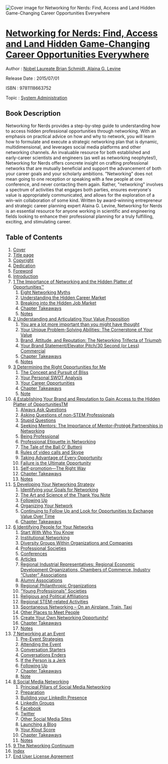 ![Cover image for Networking for Nerds: Find, Access and Land Hidden Game-Changing Career Opportunities Everywhere](https://imgdetail.ebookreading.net/cover/cover/system_admin/EB9781118663752.jpg)

[Networking for Nerds: Find, Access and Land Hidden Game-Changing Career Opportunities Everywhere](https://ebookreading.net/view/book/Networking+for+Nerds%3A+Find%2C+Access+and+Land+Hidden+Game-Changing+Career+Opportunities+Everywhere-EB9781118663752_1.html "Networking for Nerds: Find, Access and Land Hidden Game-Changing Career Opportunities Everywhere")
====================================================================================================================

Author : [Nobel Laureate Brian Schmidt](https://ebookreading.net/search/author/Nobel+Laureate+Brian+Schmidt),[ Alaina G. Levine](https://ebookreading.net/search/author/+Alaina+G.+Levine)

Release Date : 2015/07/01

ISBN : 9781118663752

Topic : [System Administration](https://ebookreading.net/search/category/system-administration)

Book Description
-----------------

Networking for Nerds provides a step-by-step guide to understanding how to access hidden professional opportunities through networking. With an emphasis on practical advice on how and why to network, you will learn how to formulate and execute a strategic networking plan that is dynamic, multidimensional, and leverages social media platforms and other networking channels.
An invaluable resource for both established and early-career scientists and engineers (as well as networking neophytes!), Networking for Nerds offers concrete insight on crafting professional networks that are mutually beneficial and support the advancement of both your career goals and your scholarly ambitions.
"Networking" does not mean going to one reception or speaking with a few people at one conference, and never contacting them again. Rather, "networking" involves a spectrum of activities that engages both parties, ensures everyone's value is appropriately communicated, and allows for the exploration of a win-win collaboration of some kind.
Written by award-winning entrepreneur and strategic career planning expert Alaina G. Levine, Networking for Nerds is an essential resource for anyone working in scientific and engineering fields looking to enhance their professional planning for a truly fulfilling, exciting, and stimulating career.
              
Table of Contents
-----------------

1. [Cover](https://ebookreading.net/view/book/Networking+for+Nerds%3A+Find%2C+Access+and+Land+Hidden+Game-Changing+Career+Opportunities+Everywhere-EB9781118663752_1.html)
1. [Title page](https://ebookreading.net/view/book/Networking+for+Nerds%3A+Find%2C+Access+and+Land+Hidden+Game-Changing+Career+Opportunities+Everywhere-EB9781118663752_3.html)
1. [Copyright](https://ebookreading.net/view/book/Networking+for+Nerds%3A+Find%2C+Access+and+Land+Hidden+Game-Changing+Career+Opportunities+Everywhere-EB9781118663752_4.html)
1. [Dedication](https://ebookreading.net/view/book/Networking+for+Nerds%3A+Find%2C+Access+and+Land+Hidden+Game-Changing+Career+Opportunities+Everywhere-EB9781118663752_5.html)
1. [Foreword](https://ebookreading.net/view/book/Networking+for+Nerds%3A+Find%2C+Access+and+Land+Hidden+Game-Changing+Career+Opportunities+Everywhere-EB9781118663752_7.html)
1. [Introduction](https://ebookreading.net/view/book/Networking+for+Nerds%3A+Find%2C+Access+and+Land+Hidden+Game-Changing+Career+Opportunities+Everywhere-EB9781118663752_8.html)
1. [1 The Importance of Networking and the Hidden Platter of Opportunities™](https://ebookreading.net/view/book/Networking+for+Nerds%3A+Find%2C+Access+and+Land+Hidden+Game-Changing+Career+Opportunities+Everywhere-EB9781118663752_9.html)
    1. [Eight Networking Myths](https://ebookreading.net/view/book/Networking+for+Nerds%3A+Find%2C+Access+and+Land+Hidden+Game-Changing+Career+Opportunities+Everywhere-EB9781118663752_9.html#c01_level1_1)
    1. [Understanding the Hidden Career Market](https://ebookreading.net/view/book/Networking+for+Nerds%3A+Find%2C+Access+and+Land+Hidden+Game-Changing+Career+Opportunities+Everywhere-EB9781118663752_9.html#c01_level1_2)
    1. [Breaking into the Hidden Job Market](https://ebookreading.net/view/book/Networking+for+Nerds%3A+Find%2C+Access+and+Land+Hidden+Game-Changing+Career+Opportunities+Everywhere-EB9781118663752_9.html#c01_level1_3)
    1. [Chapter Takeaways](https://ebookreading.net/view/book/Networking+for+Nerds%3A+Find%2C+Access+and+Land+Hidden+Game-Changing+Career+Opportunities+Everywhere-EB9781118663752_9.html#c01_level1_4)
    1. [Notes](https://ebookreading.net/view/book/Networking+for+Nerds%3A+Find%2C+Access+and+Land+Hidden+Game-Changing+Career+Opportunities+Everywhere-EB9781118663752_9.html#note)
1. [2 Understanding and Articulating Your Value Proposition](https://ebookreading.net/view/book/Networking+for+Nerds%3A+Find%2C+Access+and+Land+Hidden+Game-Changing+Career+Opportunities+Everywhere-EB9781118663752_10.html)
    1. [You are a lot more important than you might have thought](https://ebookreading.net/view/book/Networking+for+Nerds%3A+Find%2C+Access+and+Land+Hidden+Game-Changing+Career+Opportunities+Everywhere-EB9781118663752_10.html#c02_level1_1)
    1. [Your Unique Problem-Solving Abilities: The Cornerstone of Your Value](https://ebookreading.net/view/book/Networking+for+Nerds%3A+Find%2C+Access+and+Land+Hidden+Game-Changing+Career+Opportunities+Everywhere-EB9781118663752_10.html#c02_level1_2)
    1. [Brand, Attitude, and Reputation: The Networking Trifecta of Triumph](https://ebookreading.net/view/book/Networking+for+Nerds%3A+Find%2C+Access+and+Land+Hidden+Game-Changing+Career+Opportunities+Everywhere-EB9781118663752_10.html#c02_level1_3)
    1. [Your Brand Statement/Elevator Pitch/30 Second (or Less) Commercial](https://ebookreading.net/view/book/Networking+for+Nerds%3A+Find%2C+Access+and+Land+Hidden+Game-Changing+Career+Opportunities+Everywhere-EB9781118663752_10.html#c02_level1_4)
    1. [Chapter Takeaways](https://ebookreading.net/view/book/Networking+for+Nerds%3A+Find%2C+Access+and+Land+Hidden+Game-Changing+Career+Opportunities+Everywhere-EB9781118663752_10.html#c02_level1_5)
    1. [Notes](https://ebookreading.net/view/book/Networking+for+Nerds%3A+Find%2C+Access+and+Land+Hidden+Game-Changing+Career+Opportunities+Everywhere-EB9781118663752_10.html#note)
1. [3 Determining the Right Opportunities for Me](https://ebookreading.net/view/book/Networking+for+Nerds%3A+Find%2C+Access+and+Land+Hidden+Game-Changing+Career+Opportunities+Everywhere-EB9781118663752_11.html)
    1. [The Concept and Pursuit of Bliss](https://ebookreading.net/view/book/Networking+for+Nerds%3A+Find%2C+Access+and+Land+Hidden+Game-Changing+Career+Opportunities+Everywhere-EB9781118663752_11.html#c03_level1_1)
    1. [Your Personal SWOT Analysis](https://ebookreading.net/view/book/Networking+for+Nerds%3A+Find%2C+Access+and+Land+Hidden+Game-Changing+Career+Opportunities+Everywhere-EB9781118663752_11.html#c03_level1_2)
    1. [Your Career Opportunities](https://ebookreading.net/view/book/Networking+for+Nerds%3A+Find%2C+Access+and+Land+Hidden+Game-Changing+Career+Opportunities+Everywhere-EB9781118663752_11.html#c03_level1_3)
    1. [Chapter Takeaways](https://ebookreading.net/view/book/Networking+for+Nerds%3A+Find%2C+Access+and+Land+Hidden+Game-Changing+Career+Opportunities+Everywhere-EB9781118663752_11.html#c03_level1_4)
    1. [Note](https://ebookreading.net/view/book/Networking+for+Nerds%3A+Find%2C+Access+and+Land+Hidden+Game-Changing+Career+Opportunities+Everywhere-EB9781118663752_11.html#note)
1. [4 Establishing Your Brand and Reputation to Gain Access to the Hidden Platter of OpportunitiesTM](https://ebookreading.net/view/book/Networking+for+Nerds%3A+Find%2C+Access+and+Land+Hidden+Game-Changing+Career+Opportunities+Everywhere-EB9781118663752_12.html)
    1. [Always Ask Questions](https://ebookreading.net/view/book/Networking+for+Nerds%3A+Find%2C+Access+and+Land+Hidden+Game-Changing+Career+Opportunities+Everywhere-EB9781118663752_12.html#c04_level1_1)
    1. [Asking Questions of non-STEM Professionals](https://ebookreading.net/view/book/Networking+for+Nerds%3A+Find%2C+Access+and+Land+Hidden+Game-Changing+Career+Opportunities+Everywhere-EB9781118663752_12.html#c04_level1_2)
    1. [Stupid Questions](https://ebookreading.net/view/book/Networking+for+Nerds%3A+Find%2C+Access+and+Land+Hidden+Game-Changing+Career+Opportunities+Everywhere-EB9781118663752_12.html#c04_level1_3)
    1. [Seeking Mentors: The Importance of Mentor–Protégé Partnerships in Networking](https://ebookreading.net/view/book/Networking+for+Nerds%3A+Find%2C+Access+and+Land+Hidden+Game-Changing+Career+Opportunities+Everywhere-EB9781118663752_12.html#c04_level1_4)
    1. [Being Professional](https://ebookreading.net/view/book/Networking+for+Nerds%3A+Find%2C+Access+and+Land+Hidden+Game-Changing+Career+Opportunities+Everywhere-EB9781118663752_12.html#c04_level1_5)
    1. [Professional Etiquette in Networking](https://ebookreading.net/view/book/Networking+for+Nerds%3A+Find%2C+Access+and+Land+Hidden+Game-Changing+Career+Opportunities+Everywhere-EB9781118663752_12.html#c04_level1_6)
    1. [The Tale of the Ball O&#39; Butterii](https://ebookreading.net/view/book/Networking+for+Nerds%3A+Find%2C+Access+and+Land+Hidden+Game-Changing+Career+Opportunities+Everywhere-EB9781118663752_12.html#c04_level1_7)
    1. [Rules of video calls and Skype](https://ebookreading.net/view/book/Networking+for+Nerds%3A+Find%2C+Access+and+Land+Hidden+Game-Changing+Career+Opportunities+Everywhere-EB9781118663752_12.html#c04_level1_8)
    1. [Taking Advantage of Every Opportunity](https://ebookreading.net/view/book/Networking+for+Nerds%3A+Find%2C+Access+and+Land+Hidden+Game-Changing+Career+Opportunities+Everywhere-EB9781118663752_12.html#c04_level1_9)
    1. [Failure is the Ultimate Opportunity](https://ebookreading.net/view/book/Networking+for+Nerds%3A+Find%2C+Access+and+Land+Hidden+Game-Changing+Career+Opportunities+Everywhere-EB9781118663752_12.html#c04_level1_10)
    1. [Self-promotion—The Right Way](https://ebookreading.net/view/book/Networking+for+Nerds%3A+Find%2C+Access+and+Land+Hidden+Game-Changing+Career+Opportunities+Everywhere-EB9781118663752_12.html#c04_level1_11)
    1. [Chapter Takeaways](https://ebookreading.net/view/book/Networking+for+Nerds%3A+Find%2C+Access+and+Land+Hidden+Game-Changing+Career+Opportunities+Everywhere-EB9781118663752_12.html#c04_level1_12)
    1. [Notes](https://ebookreading.net/view/book/Networking+for+Nerds%3A+Find%2C+Access+and+Land+Hidden+Game-Changing+Career+Opportunities+Everywhere-EB9781118663752_12.html#note)
1. [5 Developing Your Networking Strategy](https://ebookreading.net/view/book/Networking+for+Nerds%3A+Find%2C+Access+and+Land+Hidden+Game-Changing+Career+Opportunities+Everywhere-EB9781118663752_13.html)
    1. [Identifying your Goals for Networking](https://ebookreading.net/view/book/Networking+for+Nerds%3A+Find%2C+Access+and+Land+Hidden+Game-Changing+Career+Opportunities+Everywhere-EB9781118663752_13.html#c05_level1_1)
    1. [The Art and Science of the Thank You Note](https://ebookreading.net/view/book/Networking+for+Nerds%3A+Find%2C+Access+and+Land+Hidden+Game-Changing+Career+Opportunities+Everywhere-EB9781118663752_13.html#c05_level1_2)
    1. [Following Up](https://ebookreading.net/view/book/Networking+for+Nerds%3A+Find%2C+Access+and+Land+Hidden+Game-Changing+Career+Opportunities+Everywhere-EB9781118663752_13.html#c05_level1_3)
    1. [Organizing Your Network](https://ebookreading.net/view/book/Networking+for+Nerds%3A+Find%2C+Access+and+Land+Hidden+Game-Changing+Career+Opportunities+Everywhere-EB9781118663752_13.html#c05_level1_4)
    1. [Continuing to Follow Up and Look for Opportunities to Exchange Value Over Time](https://ebookreading.net/view/book/Networking+for+Nerds%3A+Find%2C+Access+and+Land+Hidden+Game-Changing+Career+Opportunities+Everywhere-EB9781118663752_13.html#c05_level1_5)
    1. [Chapter Takeaways](https://ebookreading.net/view/book/Networking+for+Nerds%3A+Find%2C+Access+and+Land+Hidden+Game-Changing+Career+Opportunities+Everywhere-EB9781118663752_13.html#c05_level1_6)
1. [6 Identifying People for Your Networks](https://ebookreading.net/view/book/Networking+for+Nerds%3A+Find%2C+Access+and+Land+Hidden+Game-Changing+Career+Opportunities+Everywhere-EB9781118663752_14.html)
    1. [Start With Who You Know](https://ebookreading.net/view/book/Networking+for+Nerds%3A+Find%2C+Access+and+Land+Hidden+Game-Changing+Career+Opportunities+Everywhere-EB9781118663752_14.html#c06_level1_1)
    1. [Institutional Networking](https://ebookreading.net/view/book/Networking+for+Nerds%3A+Find%2C+Access+and+Land+Hidden+Game-Changing+Career+Opportunities+Everywhere-EB9781118663752_14.html#c06_level1_2)
    1. [Diversity Groups Within Organizations and Companies](https://ebookreading.net/view/book/Networking+for+Nerds%3A+Find%2C+Access+and+Land+Hidden+Game-Changing+Career+Opportunities+Everywhere-EB9781118663752_14.html#c06_level1_3)
    1. [Professional Societies](https://ebookreading.net/view/book/Networking+for+Nerds%3A+Find%2C+Access+and+Land+Hidden+Game-Changing+Career+Opportunities+Everywhere-EB9781118663752_14.html#c06_level1_4)
    1. [Conferences](https://ebookreading.net/view/book/Networking+for+Nerds%3A+Find%2C+Access+and+Land+Hidden+Game-Changing+Career+Opportunities+Everywhere-EB9781118663752_14.html#c06_level1_5)
    1. [Articles](https://ebookreading.net/view/book/Networking+for+Nerds%3A+Find%2C+Access+and+Land+Hidden+Game-Changing+Career+Opportunities+Everywhere-EB9781118663752_14.html#c06_level1_6)
    1. [Regional Industrial Representatives: Regional Economic Development Organizations, Chambers of Commerce, Industry “Cluster” Associations](https://ebookreading.net/view/book/Networking+for+Nerds%3A+Find%2C+Access+and+Land+Hidden+Game-Changing+Career+Opportunities+Everywhere-EB9781118663752_14.html#c06_level1_7)
    1. [Alumni Associations](https://ebookreading.net/view/book/Networking+for+Nerds%3A+Find%2C+Access+and+Land+Hidden+Game-Changing+Career+Opportunities+Everywhere-EB9781118663752_14.html#c06_level1_8)
    1. [Regional Philanthropic Organizations](https://ebookreading.net/view/book/Networking+for+Nerds%3A+Find%2C+Access+and+Land+Hidden+Game-Changing+Career+Opportunities+Everywhere-EB9781118663752_14.html#c06_level1_9)
    1. [“Young Professionals” Societies](https://ebookreading.net/view/book/Networking+for+Nerds%3A+Find%2C+Access+and+Land+Hidden+Game-Changing+Career+Opportunities+Everywhere-EB9781118663752_14.html#c06_level1_10)
    1. [Religious and Political Affiliations](https://ebookreading.net/view/book/Networking+for+Nerds%3A+Find%2C+Access+and+Land+Hidden+Game-Changing+Career+Opportunities+Everywhere-EB9781118663752_14.html#c06_level1_11)
    1. [Regional STEM-related Activities](https://ebookreading.net/view/book/Networking+for+Nerds%3A+Find%2C+Access+and+Land+Hidden+Game-Changing+Career+Opportunities+Everywhere-EB9781118663752_14.html#c06_level1_12)
    1. [Spontaneous Networking – On an Airplane, Train, Taxi](https://ebookreading.net/view/book/Networking+for+Nerds%3A+Find%2C+Access+and+Land+Hidden+Game-Changing+Career+Opportunities+Everywhere-EB9781118663752_14.html#c06_level1_13)
    1. [Other Places to Meet People](https://ebookreading.net/view/book/Networking+for+Nerds%3A+Find%2C+Access+and+Land+Hidden+Game-Changing+Career+Opportunities+Everywhere-EB9781118663752_14.html#c06_level1_14)
    1. [Create Your Own Networking Opportunity!](https://ebookreading.net/view/book/Networking+for+Nerds%3A+Find%2C+Access+and+Land+Hidden+Game-Changing+Career+Opportunities+Everywhere-EB9781118663752_14.html#c06_level1_15)
    1. [Chapter Takeaways](https://ebookreading.net/view/book/Networking+for+Nerds%3A+Find%2C+Access+and+Land+Hidden+Game-Changing+Career+Opportunities+Everywhere-EB9781118663752_14.html#c06_level1_16)
    1. [Notes](https://ebookreading.net/view/book/Networking+for+Nerds%3A+Find%2C+Access+and+Land+Hidden+Game-Changing+Career+Opportunities+Everywhere-EB9781118663752_14.html#note)
1. [7 Networking at an Event](https://ebookreading.net/view/book/Networking+for+Nerds%3A+Find%2C+Access+and+Land+Hidden+Game-Changing+Career+Opportunities+Everywhere-EB9781118663752_15.html)
    1. [Pre-Event Strategies](https://ebookreading.net/view/book/Networking+for+Nerds%3A+Find%2C+Access+and+Land+Hidden+Game-Changing+Career+Opportunities+Everywhere-EB9781118663752_15.html#c07_level1_1)
    1. [Attending the Event](https://ebookreading.net/view/book/Networking+for+Nerds%3A+Find%2C+Access+and+Land+Hidden+Game-Changing+Career+Opportunities+Everywhere-EB9781118663752_15.html#c07_level1_2)
    1. [Conversation Starters](https://ebookreading.net/view/book/Networking+for+Nerds%3A+Find%2C+Access+and+Land+Hidden+Game-Changing+Career+Opportunities+Everywhere-EB9781118663752_15.html#c07_level1_3)
    1. [Conversations Enders](https://ebookreading.net/view/book/Networking+for+Nerds%3A+Find%2C+Access+and+Land+Hidden+Game-Changing+Career+Opportunities+Everywhere-EB9781118663752_15.html#c07_level1_4)
    1. [If the Person is a Jerk](https://ebookreading.net/view/book/Networking+for+Nerds%3A+Find%2C+Access+and+Land+Hidden+Game-Changing+Career+Opportunities+Everywhere-EB9781118663752_15.html#c07_level1_5)
    1. [Following Up](https://ebookreading.net/view/book/Networking+for+Nerds%3A+Find%2C+Access+and+Land+Hidden+Game-Changing+Career+Opportunities+Everywhere-EB9781118663752_15.html#c07_level1_6)
    1. [Chapter Takeaways](https://ebookreading.net/view/book/Networking+for+Nerds%3A+Find%2C+Access+and+Land+Hidden+Game-Changing+Career+Opportunities+Everywhere-EB9781118663752_15.html#c07_level1_7)
    1. [Note](https://ebookreading.net/view/book/Networking+for+Nerds%3A+Find%2C+Access+and+Land+Hidden+Game-Changing+Career+Opportunities+Everywhere-EB9781118663752_15.html#note)
1. [8 Social Media Networking](https://ebookreading.net/view/book/Networking+for+Nerds%3A+Find%2C+Access+and+Land+Hidden+Game-Changing+Career+Opportunities+Everywhere-EB9781118663752_16.html)
    1. [Principal Pillars of Social Media Networking](https://ebookreading.net/view/book/Networking+for+Nerds%3A+Find%2C+Access+and+Land+Hidden+Game-Changing+Career+Opportunities+Everywhere-EB9781118663752_16.html#c08_level1_1)
    1. [Preparation](https://ebookreading.net/view/book/Networking+for+Nerds%3A+Find%2C+Access+and+Land+Hidden+Game-Changing+Career+Opportunities+Everywhere-EB9781118663752_16.html#c08_level1_2)
    1. [Building your LinkedIn Presence](https://ebookreading.net/view/book/Networking+for+Nerds%3A+Find%2C+Access+and+Land+Hidden+Game-Changing+Career+Opportunities+Everywhere-EB9781118663752_16.html#c08_level1_3)
    1. [LinkedIn Groups](https://ebookreading.net/view/book/Networking+for+Nerds%3A+Find%2C+Access+and+Land+Hidden+Game-Changing+Career+Opportunities+Everywhere-EB9781118663752_16.html#c08_level1_4)
    1. [Facebook](https://ebookreading.net/view/book/Networking+for+Nerds%3A+Find%2C+Access+and+Land+Hidden+Game-Changing+Career+Opportunities+Everywhere-EB9781118663752_16.html#c08_level1_5)
    1. [Twitter](https://ebookreading.net/view/book/Networking+for+Nerds%3A+Find%2C+Access+and+Land+Hidden+Game-Changing+Career+Opportunities+Everywhere-EB9781118663752_16.html#c08_level1_6)
    1. [Other Social Media Sites](https://ebookreading.net/view/book/Networking+for+Nerds%3A+Find%2C+Access+and+Land+Hidden+Game-Changing+Career+Opportunities+Everywhere-EB9781118663752_16.html#c08_level1_7)
    1. [Launching a Blog](https://ebookreading.net/view/book/Networking+for+Nerds%3A+Find%2C+Access+and+Land+Hidden+Game-Changing+Career+Opportunities+Everywhere-EB9781118663752_16.html#c08_level1_8)
    1. [Your Klout Score](https://ebookreading.net/view/book/Networking+for+Nerds%3A+Find%2C+Access+and+Land+Hidden+Game-Changing+Career+Opportunities+Everywhere-EB9781118663752_16.html#c08_level1_9)
    1. [Chapter Takeaways](https://ebookreading.net/view/book/Networking+for+Nerds%3A+Find%2C+Access+and+Land+Hidden+Game-Changing+Career+Opportunities+Everywhere-EB9781118663752_16.html#c08_level1_10)
    1. [Notes](https://ebookreading.net/view/book/Networking+for+Nerds%3A+Find%2C+Access+and+Land+Hidden+Game-Changing+Career+Opportunities+Everywhere-EB9781118663752_16.html#note)
1. [9 The Networking Continuum](https://ebookreading.net/view/book/Networking+for+Nerds%3A+Find%2C+Access+and+Land+Hidden+Game-Changing+Career+Opportunities+Everywhere-EB9781118663752_17.html)
1. [Index](https://ebookreading.net/view/book/Networking+for+Nerds%3A+Find%2C+Access+and+Land+Hidden+Game-Changing+Career+Opportunities+Everywhere-EB9781118663752_18.html)
1. [End User License Agreement](https://ebookreading.net/view/book/Networking+for+Nerds%3A+Find%2C+Access+and+Land+Hidden+Game-Changing+Career+Opportunities+Everywhere-EB9781118663752_19.html)
